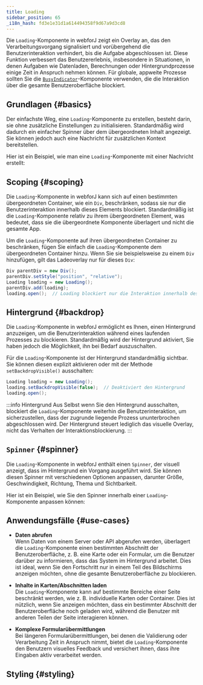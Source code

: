 ```yaml
---
title: Loading
sidebar_position: 65
_i18n_hash: fd3e1e31d1a614494358f9d67a9d3cd8
---
```

<DocChip chip="shadow" />
<DocChip chip="name" label="dwc-loading" />
<DocChip chip='since' label='24.10' />
<JavadocLink type="loading" location="com/webforj/component/loading/Loading" top='true'/>

Die `Loading`-Komponente in webforJ zeigt ein Overlay an, das den Verarbeitungsvorgang signalisiert und vorübergehend die Benutzerinteraktion verhindert, bis die Aufgabe abgeschlossen ist. Diese Funktion verbessert das Benutzererlebnis, insbesondere in Situationen, in denen Aufgaben wie Datenladen, Berechnungen oder Hintergrundprozesse einige Zeit in Anspruch nehmen können. Für globale, appweite Prozesse sollten Sie die [`BusyIndicator`](../components/busyindicator)-Komponente verwenden, die die Interaktion über die gesamte Benutzeroberfläche blockiert.

## Grundlagen {#basics}

Der einfachste Weg, eine `Loading`-Komponente zu erstellen, besteht darin, sie ohne zusätzliche Einstellungen zu initialisieren. Standardmäßig wird dadurch ein einfacher Spinner über dem übergeordneten Inhalt angezeigt. Sie können jedoch auch eine Nachricht für zusätzlichen Kontext bereitstellen.

Hier ist ein Beispiel, wie man eine `Loading`-Komponente mit einer Nachricht erstellt:

<ComponentDemo 
path='/webforj/loadingdemo?' 
javaE='https://raw.githubusercontent.com/webforj/webforj-documentation/refs/heads/main/src/main/java/com/webforj/samples/views/loading/LoadingDemoView.java'
cssURL='/css/loadingstyles/loadingdemo.css'
height = '300px'
/>

## Scoping {#scoping}

Die `Loading`-Komponente in webforJ kann sich auf einen bestimmten übergeordneten Container, wie ein `Div`, beschränken, sodass sie nur die Benutzerinteraktion innerhalb dieses Elements blockiert. Standardmäßig ist die `Loading`-Komponente relativ zu ihrem übergeordneten Element, was bedeutet, dass sie die übergeordnete Komponente überlagert und nicht die gesamte App.

Um die `Loading`-Komponente auf ihren übergeordneten Container zu beschränken, fügen Sie einfach die `Loading`-Komponente dem übergeordneten Container hinzu. Wenn Sie sie beispielsweise zu einem `Div` hinzufügen, gilt das Ladeoverlay nur für dieses `Div`:

```java
Div parentDiv = new Div();  
parentDiv.setStyle("position", "relative");
Loading loading = new Loading();
parentDiv.add(loading);
loading.open();  // Loading blockiert nur die Interaktion innerhalb des parentDiv
```

## Hintergrund {#backdrop}

Die `Loading`-Komponente in webforJ ermöglicht es Ihnen, einen Hintergrund anzuzeigen, um die Benutzerinteraktion während eines laufenden Prozesses zu blockieren. Standardmäßig wird der Hintergrund aktiviert, Sie haben jedoch die Möglichkeit, ihn bei Bedarf auszuschalten.

Für die `Loading`-Komponente ist der Hintergrund standardmäßig sichtbar. Sie können diesen explizit aktivieren oder mit der Methode `setBackdropVisible()` ausschalten:

```java
Loading loading = new Loading();
loading.setBackdropVisible(false);  // Deaktiviert den Hintergrund
loading.open();
```
:::info Hintergrund Aus
Selbst wenn Sie den Hintergrund ausschalten, blockiert die `Loading`-Komponente weiterhin die Benutzerinteraktion, um sicherzustellen, dass der zugrunde liegende Prozess ununterbrochen abgeschlossen wird. Der Hintergrund steuert lediglich das visuelle Overlay, nicht das Verhalten der Interaktionsblockierung.
:::

## `Spinner` {#spinner}

Die `Loading`-Komponente in webforJ enthält einen `Spinner`, der visuell anzeigt, dass im Hintergrund ein Vorgang ausgeführt wird. Sie können diesen Spinner mit verschiedenen Optionen anpassen, darunter Größe, Geschwindigkeit, Richtung, Thema und Sichtbarkeit.

Hier ist ein Beispiel, wie Sie den Spinner innerhalb einer `Loading`-Komponente anpassen können:

<ComponentDemo 
path='/webforj/loadingspinnerdemo?' 
javaE='https://raw.githubusercontent.com/webforj/webforj-documentation/refs/heads/main/src/main/java/com/webforj/samples/views/loading/LoadingSpinnerDemoView.java'
cssURL='/css/loadingstyles/loadingspinnerdemo.css'
height = '300px'
/>

## Anwendungsfälle {#use-cases}
- **Daten abrufen**  
   Wenn Daten von einem Server oder API abgerufen werden, überlagert die `Loading`-Komponente einen bestimmten Abschnitt der Benutzeroberfläche, z. B. eine Karte oder ein Formular, um die Benutzer darüber zu informieren, dass das System im Hintergrund arbeitet. Dies ist ideal, wenn Sie den Fortschritt nur in einem Teil des Bildschirms anzeigen möchten, ohne die gesamte Benutzeroberfläche zu blockieren.

- **Inhalte in Karten/Abschnitten laden**  
   Die `Loading`-Komponente kann auf bestimmte Bereiche einer Seite beschränkt werden, wie z. B. individuelle Karten oder Container. Dies ist nützlich, wenn Sie anzeigen möchten, dass ein bestimmter Abschnitt der Benutzeroberfläche noch geladen wird, während die Benutzer mit anderen Teilen der Seite interagieren können.

- **Komplexe Formularübermittlungen**  
   Bei längeren Formularübermittlungen, bei denen die Validierung oder Verarbeitung Zeit in Anspruch nimmt, bietet die `Loading`-Komponente den Benutzern visuelles Feedback und versichert ihnen, dass ihre Eingaben aktiv verarbeitet werden.

## Styling {#styling}

<TableBuilder name="Loading" />
